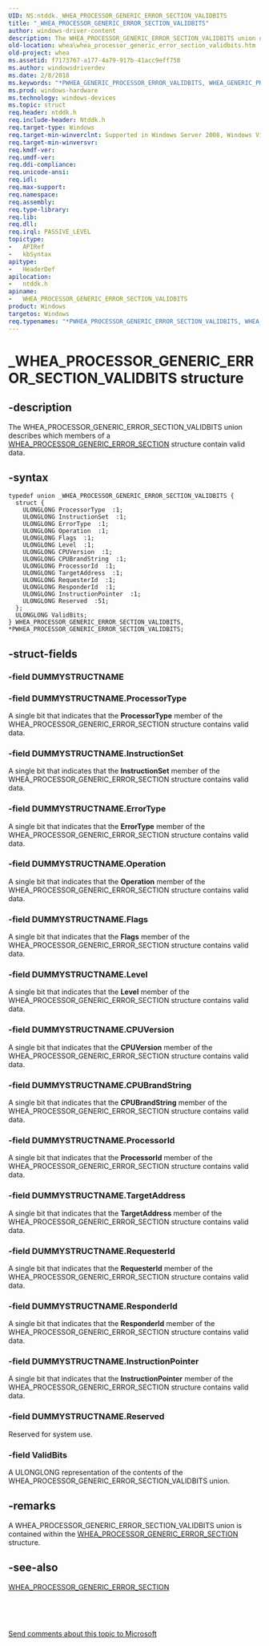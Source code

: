 ```yaml
---
UID: NS:ntddk._WHEA_PROCESSOR_GENERIC_ERROR_SECTION_VALIDBITS
title: "_WHEA_PROCESSOR_GENERIC_ERROR_SECTION_VALIDBITS"
author: windows-driver-content
description: The WHEA_PROCESSOR_GENERIC_ERROR_SECTION_VALIDBITS union describes which members of a WHEA_PROCESSOR_GENERIC_ERROR_SECTION structure contain valid data.
old-location: whea\whea_processor_generic_error_section_validbits.htm
old-project: whea
ms.assetid: f7173767-a177-4a79-917b-41acc9eff758
ms.author: windowsdriverdev
ms.date: 2/8/2018
ms.keywords: "*PWHEA_GENERIC_PROCESSOR_ERROR_VALIDBITS, WHEA_GENERIC_PROCESSOR_ERROR_VALIDBITS, whea.whea_processor_generic_error_section_validbits, whearef_83372975-ce45-44e7-be0a-85f3394528b3.xml, *PWHEA_PROCESSOR_GENERIC_ERROR_SECTION_VALIDBITS, WHEA_PROCESSOR_GENERIC_ERROR_SECTION_VALIDBITS union [WHEA Drivers and Applications], PWHEA_PROCESSOR_GENERIC_ERROR_SECTION_VALIDBITS union pointer [WHEA Drivers and Applications], ntddk/WHEA_PROCESSOR_GENERIC_ERROR_SECTION_VALIDBITS, ntddk/PWHEA_PROCESSOR_GENERIC_ERROR_SECTION_VALIDBITS, PWHEA_PROCESSOR_GENERIC_ERROR_SECTION_VALIDBITS, _WHEA_PROCESSOR_GENERIC_ERROR_SECTION_VALIDBITS, WHEA_PROCESSOR_GENERIC_ERROR_SECTION_VALIDBITS"
ms.prod: windows-hardware
ms.technology: windows-devices
ms.topic: struct
req.header: ntddk.h
req.include-header: Ntddk.h
req.target-type: Windows
req.target-min-winverclnt: Supported in Windows Server 2008, Windows Vista SP1, and later versions of Windows.
req.target-min-winversvr: 
req.kmdf-ver: 
req.umdf-ver: 
req.ddi-compliance: 
req.unicode-ansi: 
req.idl: 
req.max-support: 
req.namespace: 
req.assembly: 
req.type-library: 
req.lib: 
req.dll: 
req.irql: PASSIVE_LEVEL
topictype:
-	APIRef
-	kbSyntax
apitype:
-	HeaderDef
apilocation:
-	ntddk.h
apiname:
-	WHEA_PROCESSOR_GENERIC_ERROR_SECTION_VALIDBITS
product: Windows
targetos: Windows
req.typenames: "*PWHEA_PROCESSOR_GENERIC_ERROR_SECTION_VALIDBITS, WHEA_PROCESSOR_GENERIC_ERROR_SECTION_VALIDBITS"
---
```


# _WHEA_PROCESSOR_GENERIC_ERROR_SECTION_VALIDBITS structure


## -description


The WHEA_PROCESSOR_GENERIC_ERROR_SECTION_VALIDBITS union describes which members of a <a href="..\ntddk\ns-ntddk-_whea_processor_generic_error_section.md">WHEA_PROCESSOR_GENERIC_ERROR_SECTION</a> structure contain valid data.


## -syntax


````
typedef union _WHEA_PROCESSOR_GENERIC_ERROR_SECTION_VALIDBITS {
  struct {
    ULONGLONG ProcessorType  :1;
    ULONGLONG InstructionSet  :1;
    ULONGLONG ErrorType  :1;
    ULONGLONG Operation  :1;
    ULONGLONG Flags  :1;
    ULONGLONG Level  :1;
    ULONGLONG CPUVersion  :1;
    ULONGLONG CPUBrandString  :1;
    ULONGLONG ProcessorId  :1;
    ULONGLONG TargetAddress  :1;
    ULONGLONG RequesterId  :1;
    ULONGLONG ResponderId  :1;
    ULONGLONG InstructionPointer  :1;
    ULONGLONG Reserved  :51;
  };
  ULONGLONG ValidBits;
} WHEA_PROCESSOR_GENERIC_ERROR_SECTION_VALIDBITS, *PWHEA_PROCESSOR_GENERIC_ERROR_SECTION_VALIDBITS;
````


## -struct-fields




### -field DUMMYSTRUCTNAME

 


### -field DUMMYSTRUCTNAME.ProcessorType

A single bit that indicates that the <b>ProcessorType</b> member of the WHEA_PROCESSOR_GENERIC_ERROR_SECTION structure contains valid data.


### -field DUMMYSTRUCTNAME.InstructionSet

A single bit that indicates that the <b>InstructionSet</b> member of the WHEA_PROCESSOR_GENERIC_ERROR_SECTION structure contains valid data.


### -field DUMMYSTRUCTNAME.ErrorType

A single bit that indicates that the <b>ErrorType</b> member of the WHEA_PROCESSOR_GENERIC_ERROR_SECTION structure contains valid data.


### -field DUMMYSTRUCTNAME.Operation

A single bit that indicates that the <b>Operation</b> member of the WHEA_PROCESSOR_GENERIC_ERROR_SECTION structure contains valid data.


### -field DUMMYSTRUCTNAME.Flags

A single bit that indicates that the <b>Flags</b> member of the WHEA_PROCESSOR_GENERIC_ERROR_SECTION structure contains valid data.


### -field DUMMYSTRUCTNAME.Level

A single bit that indicates that the <b>Level</b> member of the WHEA_PROCESSOR_GENERIC_ERROR_SECTION structure contains valid data.


### -field DUMMYSTRUCTNAME.CPUVersion

A single bit that indicates that the <b>CPUVersion</b> member of the WHEA_PROCESSOR_GENERIC_ERROR_SECTION structure contains valid data.


### -field DUMMYSTRUCTNAME.CPUBrandString

A single bit that indicates that the <b>CPUBrandString</b> member of the WHEA_PROCESSOR_GENERIC_ERROR_SECTION structure contains valid data.


### -field DUMMYSTRUCTNAME.ProcessorId

A single bit that indicates that the <b>ProcessorId</b> member of the WHEA_PROCESSOR_GENERIC_ERROR_SECTION structure contains valid data.


### -field DUMMYSTRUCTNAME.TargetAddress

A single bit that indicates that the <b>TargetAddress</b> member of the WHEA_PROCESSOR_GENERIC_ERROR_SECTION structure contains valid data.


### -field DUMMYSTRUCTNAME.RequesterId

A single bit that indicates that the <b>RequesterId</b> member of the WHEA_PROCESSOR_GENERIC_ERROR_SECTION structure contains valid data.


### -field DUMMYSTRUCTNAME.ResponderId

A single bit that indicates that the <b>ResponderId</b> member of the WHEA_PROCESSOR_GENERIC_ERROR_SECTION structure contains valid data.


### -field DUMMYSTRUCTNAME.InstructionPointer

A single bit that indicates that the <b>InstructionPointer</b> member of the WHEA_PROCESSOR_GENERIC_ERROR_SECTION structure contains valid data.


### -field DUMMYSTRUCTNAME.Reserved

Reserved for system use.


### -field ValidBits

A ULONGLONG representation of the contents of the WHEA_PROCESSOR_GENERIC_ERROR_SECTION_VALIDBITS union.


## -remarks



A WHEA_PROCESSOR_GENERIC_ERROR_SECTION_VALIDBITS union is contained within the <a href="..\ntddk\ns-ntddk-_whea_processor_generic_error_section.md">WHEA_PROCESSOR_GENERIC_ERROR_SECTION</a> structure.




## -see-also

<a href="..\ntddk\ns-ntddk-_whea_processor_generic_error_section.md">WHEA_PROCESSOR_GENERIC_ERROR_SECTION</a>



 

 

<a href="mailto:wsddocfb@microsoft.com?subject=Documentation%20feedback [whea\whea]:%20WHEA_PROCESSOR_GENERIC_ERROR_SECTION_VALIDBITS union%20 RELEASE:%20(2/8/2018)&amp;body=%0A%0APRIVACY STATEMENT%0A%0AWe use your feedback to improve the documentation. We don't use your email address for any other purpose, and we'll remove your email address from our system after the issue that you're reporting is fixed. While we're working to fix this issue, we might send you an email message to ask for more info. Later, we might also send you an email message to let you know that we've addressed your feedback.%0A%0AFor more info about Microsoft's privacy policy, see http://privacy.microsoft.com/en-us/default.aspx." title="Send comments about this topic to Microsoft">Send comments about this topic to Microsoft</a>

